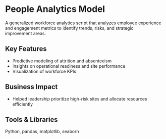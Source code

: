 # People Analytics Model

A generalized workforce analytics script that analyzes employee experience and engagement metrics to identify trends, risks, and strategic improvement areas.

## Key Features
- Predictive modeling of attrition and absenteeism
- Insights on operational readiness and site performance
- Visualization of workforce KPIs

## Business Impact
- Helped leadership prioritize high-risk sites and allocate resources efficiently

## Tools & Libraries
Python, pandas, matplotlib, seaborn
